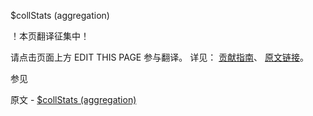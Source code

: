  $collStats (aggregation)

 ！本页翻译征集中！

请点击页面上方 EDIT THIS PAGE 参与翻译。
详见：
[贡献指南]( https://github.com/JinMuInfo/MongoDB-Manual-zh/blob/master/CONTRIBUTING.md )、
[原文链接](  https://docs.mongodb.com/manual/reference/operator/aggregation/collStats/  )。

 参见

原文 - [$collStats (aggregation)]( https://docs.mongodb.com/manual/reference/operator/aggregation/collStats/ )

